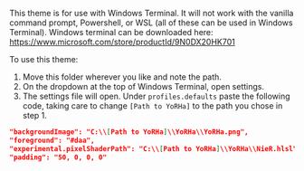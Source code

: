 This theme is for use with Windows Terminal. It will not work with the vanilla command prompt, Powershell, or WSL (all of these can be used in Windows Terminal). Windows terminal can be downloaded here: https://www.microsoft.com/store/productId/9N0DX20HK701

To use this theme:
1. Move this folder wherever you like and note the path.
2. On the dropdown at the top of Windows Terminal, open settings.
3. The settings file will open. Under `profiles.defaults` paste the following code, taking care to change `[Path to YoRHa]` to the path you chose in step 1.

```json
"backgroundImage": "C:\\[Path to YoRHa]\\YoRHa\\YoRHa.png",
"foreground": "#daa",
"experimental.pixelShaderPath": "C:\\[Path to YoRHa]\\YoRHa\\NieR.hlsl",
"padding": "50, 0, 0, 0"
```
